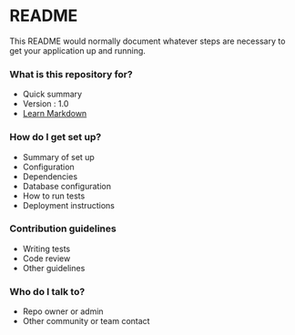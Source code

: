 # README #

This README would normally document whatever steps are necessary to get your application up and running.

### What is this repository for? ###

* Quick summary
* Version : 1.0
* [Learn Markdown](https://bitbucket.org/tutorials/ums)

### How do I get set up? ###

* Summary of set up
* Configuration
* Dependencies
* Database configuration
* How to run tests
* Deployment instructions

### Contribution guidelines ###

* Writing tests
* Code review
* Other guidelines

### Who do I talk to? ###

* Repo owner or admin
* Other community or team contact